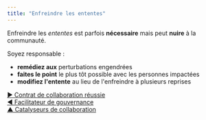 ```yaml
---
title: "Enfreindre les ententes"
---
```



Enfreindre les <dfn data-info="Entente: Une ligne directrice, un processus ou protocole établi de le but de guider le flux de valeur.">ententes</dfn> est parfois **nécessaire** mais peut **nuire** à la communauté.

Soyez responsable :

- **remédiez aux** perturbations engendrées
- **faites le point** le plus tôt possible avec les personnes impactées
- **modifiez l'entente** au lieu de l'enfreindre à plusieurs reprises

[&#9654; Contrat de collaboration réussie](contract-for-successful-collaboration.html)<br/>[&#9664; Facilitateur de gouvernance](governance-facilitator.html)<br/>[&#9650; Catalyseurs de collaboration](enablers-of-collaboration.html)

